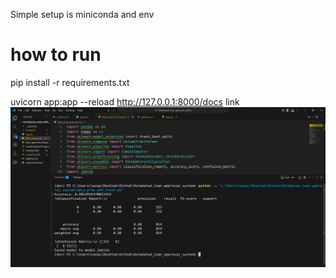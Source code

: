 Simple setup is miniconda and env
# how to run 
pip install -r requirements.txt

uvicorn app:app --reload
http://127.0.0.1:8000/docs
link 
![alt text](image.png)